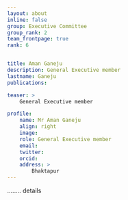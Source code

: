 ```yaml
---
layout: about
inline: false
group: Executive Committee
group_rank: 2
team_frontpage: true
rank: 6


title: Aman Ganeju
description: General Executive member
lastname: Ganeju
publications: 

teaser: >
    General Executive member

profile:
    name: Mr Aman Ganeju
    align: right
    image: 
    role: General Executive member
    email: 
    twitter: 
    orcid: 
    address: >
        Bhaktapur
---
```


........
details